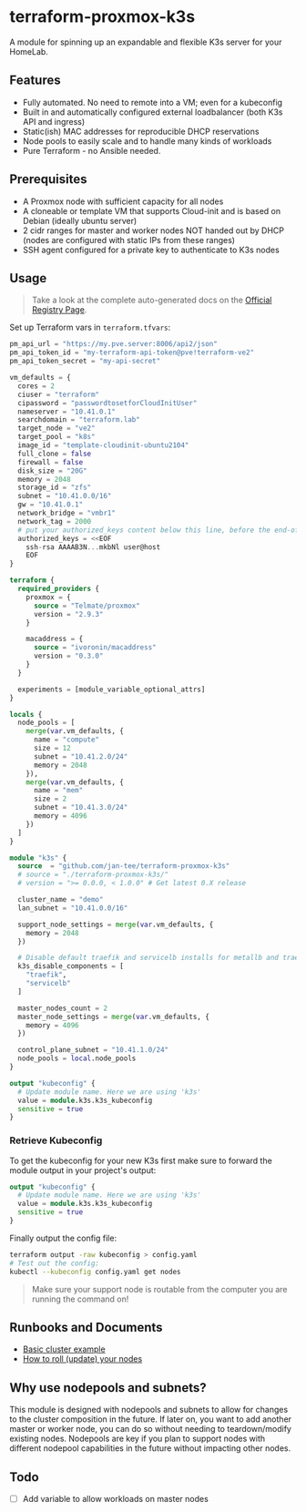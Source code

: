 # terraform-proxmox-k3s

A module for spinning up an expandable and flexible K3s server for your HomeLab.

## Features

- Fully automated. No need to remote into a VM; even for a kubeconfig
- Built in and automatically configured external loadbalancer (both K3s API and ingress)
- Static(ish) MAC addresses for reproducible DHCP reservations
- Node pools to easily scale and to handle many kinds of workloads
- Pure Terraform - no Ansible needed.

## Prerequisites

- A Proxmox node with sufficient capacity for all nodes
- A cloneable or template VM that supports Cloud-init and is based on Debian
  (ideally ubuntu server)
- 2 cidr ranges for master and worker nodes NOT handed out by DHCP (nodes are
  configured with static IPs from these ranges)
- SSH agent configured for a private key to authenticate to K3s nodes

## Usage

> Take a look at the complete auto-generated docs on the
[Official Registry Page](https://registry.terraform.io/modules/fvumbaca/k3s/proxmox/latest).


Set up Terraform vars in `terraform.tfvars`:

```terraform
pm_api_url = "https://my.pve.server:8006/api2/json"
pm_api_token_id = "my-terraform-api-token@pve!terraform-ve2"
pm_api_token_secret = "my-api-secret"

vm_defaults = {
  cores = 2
  ciuser = "terraform"
  cipassword = "passwordtosetforCloudInitUser"
  nameserver = "10.41.0.1"
  searchdomain = "terraform.lab"
  target_node = "ve2"
  target_pool = "k8s"
  image_id = "template-cloudinit-ubuntu2104"
  full_clone = false
  firewall = false
  disk_size = "20G"
  memory = 2048
  storage_id = "zfs"
  subnet = "10.41.0.0/16"
  gw = "10.41.0.1"
  network_bridge = "vmbr1"
  network_tag = 2000
  # put your authorized_keys content below this line, before the end-of-file marker
  authorized_keys = <<EOF
    ssh-rsa AAAAB3N...mkbNl user@host
    EOF
}
``` 

```terraform
terraform {
  required_providers {
    proxmox = {
      source = "Telmate/proxmox"
      version = "2.9.3"
    }

    macaddress = {
      source = "ivoronin/macaddress"
      version = "0.3.0"
    }
  }

  experiments = [module_variable_optional_attrs]
}

locals {
  node_pools = [
    merge(var.vm_defaults, {
      name = "compute"
      size = 12
      subnet = "10.41.2.0/24"
      memory = 2048
    }),
    merge(var.vm_defaults, {
      name = "mem"
      size = 2
      subnet = "10.41.3.0/24"
      memory = 4096
    })
  ]
} 

module "k3s" {
  source  = "github.com/jan-tee/terraform-proxmox-k3s"
  # source = "./terraform-proxmox-k3s/"
  # version = ">= 0.0.0, < 1.0.0" # Get latest 0.X release

  cluster_name = "demo"
  lan_subnet = "10.41.0.0/16"

  support_node_settings = merge(var.vm_defaults, {
    memory = 2048
  })

  # Disable default traefik and servicelb installs for metallb and traefik 2
  k3s_disable_components = [
    "traefik",
    "servicelb"
  ]

  master_nodes_count = 2
  master_node_settings = merge(var.vm_defaults, {
    memory = 4096
  })

  control_plane_subnet = "10.41.1.0/24"
  node_pools = local.node_pools 
}

output "kubeconfig" {
  # Update module name. Here we are using 'k3s'
  value = module.k3s.k3s_kubeconfig
  sensitive = true
}
```

### Retrieve Kubeconfig

To get the kubeconfig for your new K3s first make sure to forward the module
output in your project's output:

```terraform
output "kubeconfig" {
  # Update module name. Here we are using 'k3s'
  value = module.k3s.k3s_kubeconfig
  sensitive = true
}
```

Finally output the config file:

```sh
terraform output -raw kubeconfig > config.yaml
# Test out the config:
kubectl --kubeconfig config.yaml get nodes
```

> Make sure your support node is routable from the computer you are running the
command on!

## Runbooks and Documents

- [Basic cluster example](example)
- [How to roll (update) your nodes](docs/roll-node-pools.md)

## Why use nodepools and subnets?

This module is designed with nodepools and subnets to allow for changes to the
cluster composition in the future. If later on, you want to add another master
or worker node, you can do so without needing to teardown/modify existing
nodes. Nodepools are key if you plan to support nodes with different nodepool
capabilities in the future without impacting other nodes.

## Todo

- [ ] Add variable to allow workloads on master nodes
